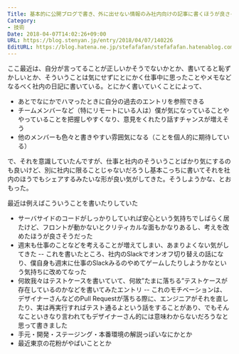 ```yaml
---
Title: 基本的に公開ブログで書き、外に出せない情報のみ社内向けの記事に書くほうが良さそう
Category:
- 技術
Date: 2018-04-07T14:02:26+09:00
URL: https://blog.stenyan.jp/entry/2018/04/07/140226
EditURL: https://blog.hatena.ne.jp/stefafafan/stefafafan.hatenablog.com/atom/entry/17391345971633016798
---
```


ここ最近は、自分が言ってることが正しいかそうでないかとか、書いてると恥ずかしいとか、そういうことは気にせずにとにかく仕事中に思ったことやメモなどなるべく社内の日記に書いている。とにかく書いていくことによって、
- あとでなにかでハマったときに自分の過去のエントリを参照できる
- チームメンバーなど（特にリモートにいる人は）僕が気になっていることややっていることを把握しやすくなり、意見をくれたり話すチャンスが増えそう
- 他のメンバーも色々と書きやすい雰囲気になる（ことを個人的に期待している）

で、それを意識していたんですが、仕事と社内のそういうことばかり気にするのも良いけど、別に社内に限ることじゃないだろうし基本こっちに書いてそれを社内のほうでもシェアするみたいな形が良い気がしてきた。そうしようかな、とおもった。

最近は例えばこういうことを書いたりしていた
- サーバサイドのコードがしっかりしていれば安心という気持ちでしばらく居たけど、フロントが動かないとクリティカルな面もかなりあるし、考えを改めたほうが良さそうだった
- 週末も仕事のことなどを考えることが増えてしまい、あまりよくない気がしてきた
-- これを書いたところ、社内のSlackでオンオフ切り替えの話になり、僕自身も週末に仕事のSlackみるのやめてゲームしたりしようかなという気持ちに改めてなった
- 何故我々はテストケースを書いていて、何故”たまに落ちる”テストケースが存在しているのかなどを書いてみたエントリ
-- これのモチベーションは、デザイナーさんなどのPull Requestが落ちる際に、エンジニアがそれを直したり、実は再実行すればテスト通るよという話をすることがあり、でもそんなこといきなり言われてもデザイナーさん的には意味わからないだろうなと思って書きました
- 手元・開発・ステージング・本番環境の解説っぽいなにかとか
- 最近東京の花粉がやばいこととか


